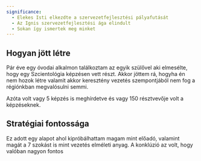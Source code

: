 ```yaml
---
significance:
  - Elekes Isti elkezdte a szervezetfejlesztési pályafutását
  - Az Ignis szervezetfejlesztési ága elindult
  - Sokan így ismertek meg minket
---
```


## Hogyan jött létre
Pár éve egy óvodai alkalmon találkoztam az egyik szülővel aki elmesélte, hogy egy Szcientológia képzésen vett részt. Akkor jöttem rá, hogyha én nem hozok létre valamit akkor keresztény vezetés szempontjából nem fog a régiónkban megvalósulni semmi.

Azóta volt vagy 5 képzés is meghírdetve és vagy 150 résztvevője volt a képzéseknek. 

## Stratégiai fontossága

Ez adott egy alapot ahol kipróbálhattam magam mint előadó, valamint magát a 7 szokást is mint vezetés elméleti anyag. A konklúzió az volt, hogy valóban nagyon fontos  

